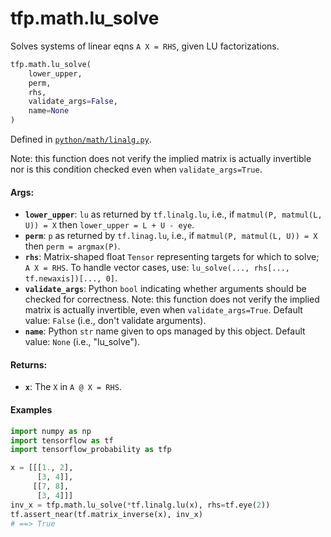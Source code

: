 <div itemscope itemtype="http://developers.google.com/ReferenceObject">
<meta itemprop="name" content="tfp.math.lu_solve" />
<meta itemprop="path" content="Stable" />
</div>

# tfp.math.lu_solve

Solves systems of linear eqns `A X = RHS`, given LU factorizations.

``` python
tfp.math.lu_solve(
    lower_upper,
    perm,
    rhs,
    validate_args=False,
    name=None
)
```



Defined in [`python/math/linalg.py`](https://github.com/tensorflow/probability/tree/master/tensorflow_probability/python/math/linalg.py).

<!-- Placeholder for "Used in" -->

Note: this function does not verify the implied matrix is actually invertible
nor is this condition checked even when `validate_args=True`.

#### Args:

* <b>`lower_upper`</b>: `lu` as returned by `tf.linalg.lu`, i.e., if
    `matmul(P, matmul(L, U)) = X` then `lower_upper = L + U - eye`.
* <b>`perm`</b>: `p` as returned by `tf.linag.lu`, i.e., if
    `matmul(P, matmul(L, U)) = X` then `perm = argmax(P)`.
* <b>`rhs`</b>: Matrix-shaped float `Tensor` representing targets for which to solve;
    `A X = RHS`. To handle vector cases, use:
    `lu_solve(..., rhs[..., tf.newaxis])[..., 0]`.
* <b>`validate_args`</b>: Python `bool` indicating whether arguments should be checked
    for correctness. Note: this function does not verify the implied matrix is
    actually invertible, even when `validate_args=True`.
    Default value: `False` (i.e., don't validate arguments).
* <b>`name`</b>: Python `str` name given to ops managed by this object.
    Default value: `None` (i.e., "lu_solve").


#### Returns:

* <b>`x`</b>: The `X` in `A @ X = RHS`.

#### Examples

```python
import numpy as np
import tensorflow as tf
import tensorflow_probability as tfp

x = [[[1., 2],
      [3, 4]],
     [[7, 8],
      [3, 4]]]
inv_x = tfp.math.lu_solve(*tf.linalg.lu(x), rhs=tf.eye(2))
tf.assert_near(tf.matrix_inverse(x), inv_x)
# ==> True
```